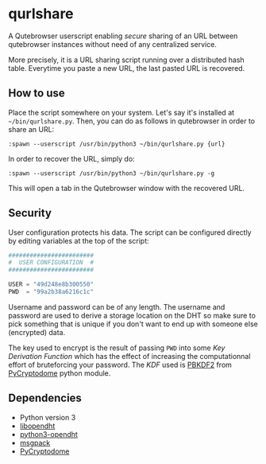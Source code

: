 # qurlshare

A Qutebrowser userscript enabling *secure* sharing of an URL between qutebrowser
instances without need of any centralized service.

More precisely, it is a URL sharing script running over a distributed hash
table. Everytime you paste a new URL, the last pasted URL is recovered.

## How to use

Place the script somewhere on your system. Let's say it's installed at
`~/bin/qurlshare.py`. Then, you can do as follows in qutebrowser in order to
share an URL:

```
:spawn --userscript /usr/bin/python3 ~/bin/qurlshare.py {url}
```

In order to recover the URL, simply do:

```
:spawn --userscript /usr/bin/python3 ~/bin/qurlshare.py -g
```

This will open a tab in the Qutebrowser window with the recovered URL.

## Security

User configuration protects his data. The script can be configured directly by
editing variables at the top of the script:

```python
########################
#  USER CONFIGURATION  #
########################

USER = "49d248e8b300550"
PWD  = "99a2b38a6216c1c"
```

Username and password can be of any length. The username and password are used
to derive a storage location on the DHT so make sure to pick something that is
unique if you don't want to end up with someone else (encrypted) data.

The key used to encrypt is the result of passing `PWD` into some *Key Derivation
Function* which has the effect of increasing the computationnal effort of
bruteforcing your password. The *KDF* used is [PBKDF2][] from [PyCryptodome][]
python module.

## Dependencies

- Python version 3
- [libopendht][]
- [python3-opendht][libopendht]
- [msgpack][]
- [PyCryptodome][]


[libopendht]: https://github.com/savoirfairelinux/opendht
[msgpack]: https://pypi.org/project/msgpack/
[PyCryptodome]: https://www.pycryptodome.org/en/latest/src/introduction.html
[PBKDF2]: https://www.pycryptodome.org/en/latest/src/protocol/kdf.html#Crypto.Protocol.KDF.PBKDF2
[sim590]: https://github.com/sim590

<!-- vim: set ts=4 sw=4 tw=80 et :-->

